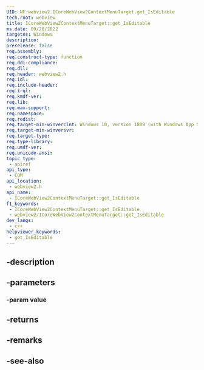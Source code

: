 ```yaml
---
UID: NF:webview2.ICoreWebView2ContextMenuTarget.get_IsEditable
tech.root: webview
title: ICoreWebView2ContextMenuTarget::get_IsEditable
ms.date: 09/20/2022
targetos: Windows
description: 
prerelease: false
req.assembly: 
req.construct-type: function
req.ddi-compliance: 
req.dll: 
req.header: webview2.h
req.idl: 
req.include-header: 
req.irql: 
req.kmdf-ver: 
req.lib: 
req.max-support: 
req.namespace: 
req.redist: 
req.target-min-winverclnt: Windows 10, version 1809 (with Windows App SDK 1.1 or later)
req.target-min-winversvr: 
req.target-type: 
req.type-library: 
req.umdf-ver: 
req.unicode-ansi: 
topic_type:
 - apiref
api_type:
 - COM
api_location:
 - webview2.h
api_name:
 - ICoreWebView2ContextMenuTarget::get_IsEditable
f1_keywords:
 - ICoreWebView2ContextMenuTarget::get_IsEditable
 - webview2/ICoreWebView2ContextMenuTarget::get_IsEditable
dev_langs:
 - c++
helpviewer_keywords:
 - get_IsEditable
---
```


## -description

## -parameters

### -param value

## -returns

## -remarks

## -see-also

